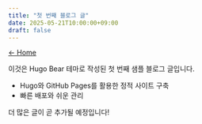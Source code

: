 ```yaml
---
title: "첫 번째 블로그 글"
date: 2025-05-21T10:00:00+09:00
draft: false
---
```


[← Home](/)

이것은 Hugo Bear 테마로 작성된 첫 번째 샘플 블로그 글입니다.

- Hugo와 GitHub Pages를 활용한 정적 사이트 구축
- 빠른 배포와 쉬운 관리

더 많은 글이 곧 추가될 예정입니다!
